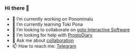 ### Hi there 👋

- 🔭 I’m currently working on Ponominalu
- 🌱 I’m currently learning Toki Pona
- 👯 I’m looking to collaborate on [goto Interactive Software](http://gotointeractive.com/)
- 🤔 I’m looking for help with [ProstoDiary](https://prosto-diary.gotointeractive.com/)
- 💬 Ask me about [collaboration](http://denis.baskovsky.ru/feedback)
- 📫 How to reach me: [Telegram](https://t.me/qertis)
